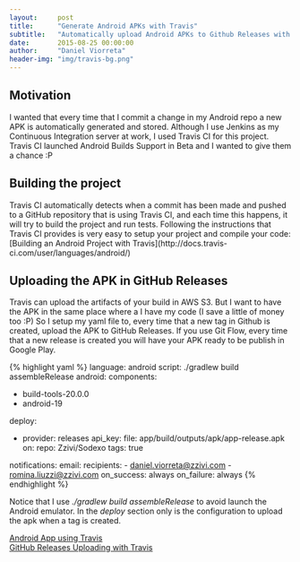 ```yaml
---
layout:     post
title:      "Generate Android APKs with Travis"
subtitle:   "Automatically upload Android APKs to Github Releases with Travis"
date:       2015-08-25 00:00:00
author:     "Daniel Viorreta"
header-img: "img/travis-bg.png"
---
```


<h2>Motivation</h2>
I wanted that every time that I commit a change in my Android repo a new APK is automatically generated and stored. Although I use Jenkins as my Continuous Integration server at work, I used Travis CI for this project. Travis CI launched Android Builds Support in Beta and I wanted to give them a chance :P 

<h2>Building the project</h2>
Travis CI automatically detects when a commit has been made and pushed to a GitHub repository that is using Travis CI, and each time this happens, it will try to build the project and run tests.
Following the instructions that Travis CI provides is very easy to setup your project and compile your code:
[Building an Android Project with Travis](http://docs.travis-ci.com/user/languages/android/)



<h2>Uploading the APK in GitHub Releases</h2>
Travis can upload the artifacts of your build in AWS S3. But I want to have the APK in the same place where a I have my code (I save a little of money too :P)
So I setup my yaml file to, every time that a new tag in Github is created, upload the APK to GitHub Releases. If you use Git Flow, every time that a new release is created you will have your APK ready to be publish in Google Play.

{% highlight yaml %}
language: android
script: ./gradlew build assembleRelease
android:
  components:
  - build-tools-20.0.0
  - android-19

deploy:
  - provider: releases
    api_key:
      <your key>
    file: app/build/outputs/apk/app-release.apk
    on:
      repo: Zzivi/Sodexo
      tags: true

notifications:
  email:
    recipients:
    - daniel.viorreta@zzivi.com
    - romina.liuzzi@zzivi.com
    on_success: always
    on_failure: always
{% endhighlight %}

Notice that I use <i>./gradlew build assembleRelease</i> to avoid launch the Android emulator. In the <i>deploy</i> section only is the configuration to upload the apk when a tag is created.

[Android App using Travis](https://github.com/zzivi/Sodexo)
<br>
[GitHub Releases Uploading with Travis](http://docs.travis-ci.com/user/deployment/releases/)
